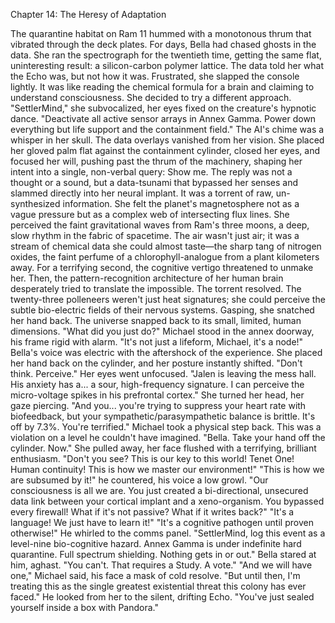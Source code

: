 Chapter 14: The Heresy of Adaptation

The quarantine habitat on Ram 11 hummed with a monotonous thrum that vibrated through the deck plates. For days, Bella had chased ghosts in the data. She ran the spectrograph for the twentieth time, getting the same flat, uninteresting result: a silicon-carbon polymer lattice. The data told her what the Echo was, but not how it was. Frustrated, she slapped the console lightly. It was like reading the chemical formula for a brain and claiming to understand consciousness. She decided to try a different approach.
"SettlerMind," she subvocalized, her eyes fixed on the creature's hypnotic dance. "Deactivate all active sensor arrays in Annex Gamma. Power down everything but life support and the containment field."
The AI's chime was a whisper in her skull. The data overlays vanished from her vision. She placed her gloved palm flat against the containment cylinder, closed her eyes, and focused her will, pushing past the thrum of the machinery, shaping her intent into a single, non-verbal query: Show me.
The reply was not a thought or a sound, but a data-tsunami that bypassed her senses and slammed directly into her neural implant. It was a torrent of raw, un-synthesized information. She felt the planet's magnetosphere not as a vague pressure but as a complex web of intersecting flux lines. She perceived the faint gravitational waves from Ram's three moons, a deep, slow rhythm in the fabric of spacetime. The air wasn't just air; it was a stream of chemical data she could almost taste—the sharp tang of nitrogen oxides, the faint perfume of a chlorophyll-analogue from a plant kilometers away.
For a terrifying second, the cognitive vertigo threatened to unmake her. Then, the pattern-recognition architecture of her human brain desperately tried to translate the impossible. The torrent resolved. The twenty-three polleneers weren't just heat signatures; she could perceive the subtle bio-electric fields of their nervous systems. Gasping, she snatched her hand back. The universe snapped back to its small, limited, human dimensions.
"What did you just do?" Michael stood in the annex doorway, his frame rigid with alarm.
"It's not just a lifeform, Michael, it's a node!" Bella's voice was electric with the aftershock of the experience. She placed her hand back on the cylinder, and her posture instantly shifted. "Don't think. Perceive." Her eyes went unfocused. "Jalen is leaving the mess hall. His anxiety has a... a sour, high-frequency signature. I can perceive the micro-voltage spikes in his prefrontal cortex." She turned her head, her gaze piercing. "And you... you're trying to suppress your heart rate with biofeedback, but your sympathetic/parasympathetic balance is brittle. It's off by 7.3%. You're terrified."
Michael took a physical step back. This was a violation on a level he couldn't have imagined. "Bella. Take your hand off the cylinder. Now."
She pulled away, her face flushed with a terrifying, brilliant enthusiasm. "Don't you see? This is our key to this world! Tenet One! Human continuity! This is how we master our environment!"
"This is how we are subsumed by it!" he countered, his voice a low growl. "Our consciousness is all we are. You just created a bi-directional, unsecured data link between your cortical implant and a xeno-organism. You bypassed every firewall! What if it's not passive? What if it writes back?"
"It's a language! We just have to learn it!"
"It's a cognitive pathogen until proven otherwise!" He whirled to the comms panel. "SettlerMind, log this event as a level-nine bio-cognitive hazard. Annex Gamma is under indefinite hard quarantine. Full spectrum shielding. Nothing gets in or out."
Bella stared at him, aghast. "You can't. That requires a Study. A vote."
"And we will have one," Michael said, his face a mask of cold resolve. "But until then, I'm treating this as the single greatest existential threat this colony has ever faced." He looked from her to the silent, drifting Echo. "You've just sealed yourself inside a box with Pandora."
